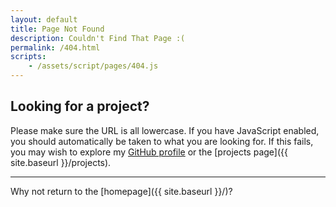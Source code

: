 ```yaml
---
layout: default
title: Page Not Found
description: Couldn't Find That Page :(
permalink: /404.html
scripts:
    - /assets/script/pages/404.js
---
```


## Looking for a project?
Please make sure the URL is all lowercase. If you have JavaScript enabled, you should automatically be taken to what you are looking for. If this fails, you may wish to explore my [GitHub profile](https://github.com/itsmeimtom) or the [projects page]({{ site.baseurl }}/projects).

---

Why not return to the [homepage]({{ site.baseurl }}/)?